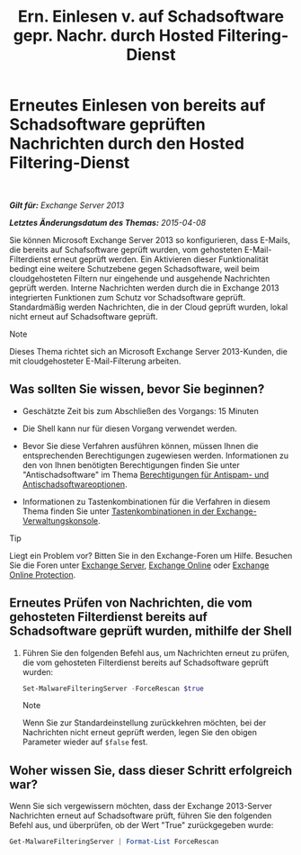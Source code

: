 ﻿---
title: 'Ern. Einlesen v. auf Schadsoftware gepr. Nachr. durch Hosted Filtering-Dienst'
TOCTitle: Erneutes Einlesen von bereits auf Schadsoftware geprüften Nachrichten durch den Hosted Filtering-Dienst
ms:assetid: ad3b6f65-6399-4a4b-8679-2e4f7f74bbbe
ms:mtpsurl: https://technet.microsoft.com/de-de/library/JJ150548(v=EXCHG.150)
ms:contentKeyID: 50476460
ms.date: 04/24/2018
mtps_version: v=EXCHG.150
ms.translationtype: HT
---

# Erneutes Einlesen von bereits auf Schadsoftware geprüften Nachrichten durch den Hosted Filtering-Dienst

 

_**Gilt für:** Exchange Server 2013_

_**Letztes Änderungsdatum des Themas:** 2015-04-08_

Sie können Microsoft Exchange Server 2013 so konfigurieren, dass E-Mails, die bereits auf Schafsoftware geprüft wurden, vom gehosteten E-Mail-Filterdienst erneut geprüft werden. Ein Aktivieren dieser Funktionalität bedingt eine weitere Schutzebene gegen Schadsoftware, weil beim cloudgehosteten Filtern nur eingehende und ausgehende Nachrichten geprüft werden. Interne Nachrichten werden durch die in Exchange 2013 integrierten Funktionen zum Schutz vor Schadsoftware geprüft. Standardmäßig werden Nachrichten, die in der Cloud geprüft wurden, lokal nicht erneut auf Schadsoftware geprüft.


> [!NOTE]
> Dieses Thema richtet sich an Microsoft Exchange Server&nbsp;2013-Kunden, die mit cloudgehosteter E-Mail-Filterung arbeiten.



## Was sollten Sie wissen, bevor Sie beginnen?

  - Geschätzte Zeit bis zum Abschließen des Vorgangs: 15 Minuten

  - Die Shell kann nur für diesen Vorgang verwendet werden.

  - Bevor Sie diese Verfahren ausführen können, müssen Ihnen die entsprechenden Berechtigungen zugewiesen werden. Informationen zu den von Ihnen benötigten Berechtigungen finden Sie unter "Antischadsoftware" im Thema [Berechtigungen für Antispam- und Antischadsoftwareoptionen](anti-spam-and-anti-malware-permissions-exchange-2013-help.md).

  - Informationen zu Tastenkombinationen für die Verfahren in diesem Thema finden Sie unter [Tastenkombinationen in der Exchange-Verwaltungskonsole](keyboard-shortcuts-in-the-exchange-admin-center-exchange-online-protection-help.md).


> [!TIP]
> Liegt ein Problem vor? Bitten Sie in den Exchange-Foren um Hilfe. Besuchen Sie die Foren unter <A href="https://go.microsoft.com/fwlink/p/?linkid=60612">Exchange Server</A>, <A href="https://go.microsoft.com/fwlink/p/?linkid=267542">Exchange Online</A> oder <A href="https://go.microsoft.com/fwlink/p/?linkid=285351">Exchange Online Protection</A>.



## Erneutes Prüfen von Nachrichten, die vom gehosteten Filterdienst bereits auf Schadsoftware geprüft wurden, mithilfe der Shell

1.  Führen Sie den folgenden Befehl aus, um Nachrichten erneut zu prüfen, die vom gehosteten Filterdienst bereits auf Schadsoftware geprüft wurden:
    
    ```powershell
    Set-MalwareFilteringServer -ForceRescan $true
    ```
    

    > [!NOTE]
    > Wenn Sie zur Standardeinstellung zurückkehren möchten, bei der Nachrichten nicht erneut geprüft werden, legen Sie den obigen Parameter wieder auf <CODE>$false</CODE> fest.



## Woher wissen Sie, dass dieser Schritt erfolgreich war?

Wenn Sie sich vergewissern möchten, dass der Exchange 2013-Server Nachrichten erneut auf Schadsoftware prüft, führen Sie den folgenden Befehl aus, und überprüfen, ob der Wert "True" zurückgegeben wurde:

```powershell
Get-MalwareFilteringServer | Format-List ForceRescan
```


